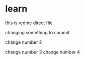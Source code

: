 # learn

this is redme direct file

changing something to commit

change number 2

change number 3
change number 4
